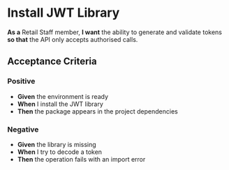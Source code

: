 # Install JWT Library

**As a** Retail Staff member, **I want** the ability to generate and validate tokens **so that** the API only accepts authorised calls.

## Acceptance Criteria

### Positive
- **Given** the environment is ready
- **When** I install the JWT library
- **Then** the package appears in the project dependencies

### Negative
- **Given** the library is missing
- **When** I try to decode a token
- **Then** the operation fails with an import error
